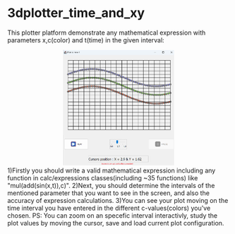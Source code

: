 # 3dplotter_time_and_xy
This plotter platform demonstrate any mathematical expression with parameters x,c(color) and t(time) in the given interval:
<center><img src="/Demo/GUI_plot_output_page(4).png" width=50% height=50%></center>
1)Firstly you should write a valid mathematical expression including any function in calc/expressions classes(including ~35 functions) like "mul(add(sin(x,t)),c)".
2)Next, you should determine the intervals of the mentioned parameter that you want to see in the screen, and also the accuracy of expression calculations.
3)You can see your plot moving on the time interval you have entered in the different c-values(colors) you've chosen. 
PS: You can zoom on an specefic interval interactivly, study the plot values by moving the cursor, save and load current plot configuration.

